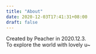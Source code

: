 ```yaml
---
title: "About"
date: 2020-12-03T17:41:31+08:00
draft: false
---
```


Created by Peacher in 2020.12.3.  
To explore the world with lovely u~
